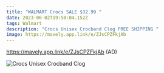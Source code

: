 ```yaml
---
title: "WALMART Crocs SALE $32.99 "
date: 2023-06-02T19:58:04.152Z
tags: Walmart
description: "Crocs Unisex Crocband Clog FREE SHIPPING "
image: https://mavely.app.link/e/ZJsCPZFkjAb
---
```

https://mavely.app.link/e/ZJsCPZFkjAb (AD) <!--StartFragment-->

![Crocs Unisex Crocband Clog](https://i5.walmartimages.com/asr/fcd3fa70-92ce-4ea3-9dee-fd16cc798556_1.3107f35dc0a8bc138415ceba3fa40755.jpeg)

<!--EndFragment-->